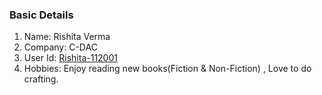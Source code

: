 ### Basic Details
1. Name: Rishita Verma
2. Company: C-DAC
3. User Id: [Rishita-112001](https://github.com/Rishita-112001)
4. Hobbies: Enjoy reading new books(Fiction & Non-Fiction) , Love to do crafting.